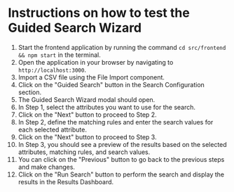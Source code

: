 # Instructions on how to test the Guided Search Wizard

1.  Start the frontend application by running the command `cd src/frontend && npm start` in the terminal.
2.  Open the application in your browser by navigating to `http://localhost:3000`.
3.  Import a CSV file using the File Import component.
4.  Click on the "Guided Search" button in the Search Configuration section.
5.  The Guided Search Wizard modal should open.
6.  In Step 1, select the attributes you want to use for the search.
7.  Click on the "Next" button to proceed to Step 2.
8.  In Step 2, define the matching rules and enter the search values for each selected attribute.
9.  Click on the "Next" button to proceed to Step 3.
10. In Step 3, you should see a preview of the results based on the selected attributes, matching rules, and search values.
11. You can click on the "Previous" button to go back to the previous steps and make changes.
12. Click on the "Run Search" button to perform the search and display the results in the Results Dashboard.
